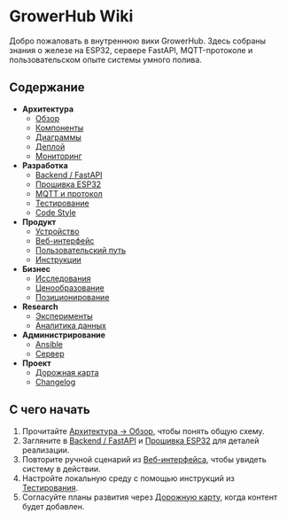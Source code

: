 # GrowerHub Wiki

Добро пожаловать в внутреннюю вики GrowerHub. Здесь собраны знания о железе на ESP32, сервере FastAPI, MQTT-протоколе и пользовательском опыте системы умного полива.

## Содержание
- **Архитектура**
  - [Обзор](architecture/overview.md)
  - [Компоненты](architecture/components.md)
  - [Диаграммы](architecture/diagrams.md)
  - [Деплой](architecture/deploy.md)
  - [Мониторинг](architecture/monitoring.md)
- **Разработка**
  - [Backend / FastAPI](dev/server.md)
  - [Прошивка ESP32](dev/firmware.md)
  - [MQTT и протокол](dev/mqtt.md)
  - [Тестирование](dev/testing.md)
  - [Code Style](dev/code-style.md)
- **Продукт**
  - [Устройство](product/device.md)
  - [Веб-интерфейс](product/web-ui.md)
  - [Пользовательский путь](product/userflow.md)
  - [Инструкции](product/instructions.md)
- **Бизнес**
  - [Исследования](business/research.md)
  - [Ценообразование](business/pricing.md)
  - [Позиционирование](business/positioning.md)
- **Research**
  - [Эксперименты](research/experiments.md)
  - [Аналитика данных](research/data-analysis.md)
- **Администрирование**
  - [Ansible](admin/ansible.md)
  - [Сервер](admin/server.md)
- **Проект**
  - [Дорожная карта](project/roadmap.md)
  - [Changelog](project/changelog.md)

## С чего начать
1. Прочитайте [Архитектура → Обзор](architecture/overview.md), чтобы понять общую схему.
2. Загляните в [Backend / FastAPI](dev/server.md) и [Прошивка ESP32](dev/firmware.md) для деталей реализации.
3. Повторите ручной сценарий из [Веб-интерфейса](product/web-ui.md), чтобы увидеть систему в действии.
4. Настройте локальную среду с помощью инструкций из [Тестирования](dev/testing.md).
5. Согласуйте планы развития через [Дорожную карту](project/roadmap.md), когда контент будет добавлен.
